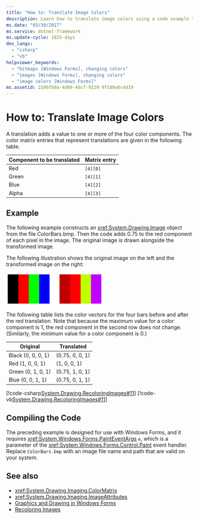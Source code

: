 ```yaml
---
title: "How to: Translate Image Colors"
description: Learn how to translate image colors using a code example that constructs a System.Drawing.Image object from an image file and adds a value to the red component.
ms.date: "03/30/2017"
ms.service: dotnet-framework
ms.update-cycle: 1825-days
dev_langs:
  - "csharp"
  - "vb"
helpviewer_keywords:
  - "bitmaps [Windows Forms], changing colors"
  - "images [Windows Forms], changing colors"
  - "image colors [Windows Forms]"
ms.assetid: 2106fb9a-4d60-4dcf-9220-9f189a6c4d19
---
```

# How to: Translate Image Colors

A translation adds a value to one or more of the four color components. The color matrix entries that represent translations are given in the following table.

|Component to be translated|Matrix entry|
|--------------------------------|------------------|
|Red|`[4][0]`|
|Green|`[4][1]`|
|Blue|`[4][2]`|
|Alpha|`[4][3]`|

## Example

The following example constructs an <xref:System.Drawing.Image> object from the file ColorBars.bmp. Then the code adds 0.75 to the red component of each pixel in the image. The original image is drawn alongside the transformed image.

The following illustration shows the original image on the left and the transformed image on the right:

![Screenshot of the original and transformed image.](./media/how-to-translate-image-colors/original-image-translate-colors.png)

The following table lists the color vectors for the four bars before and after the red translation. Note that because the maximum value for a color component is 1, the red component in the second row does not change. (Similarly, the minimum value for a color component is 0.)

|Original|Translated|
|--------------|----------------|
|Black (0, 0, 0, 1)|(0.75, 0, 0, 1)|
|Red (1, 0, 0, 1)|(1, 0, 0, 1)|
|Green (0, 1, 0, 1)|(0.75, 1, 0, 1)|
|Blue (0, 0, 1, 1)|(0.75, 0, 1, 1)|

[!code-csharp[System.Drawing.RecoloringImages#11](~/samples/snippets/csharp/VS_Snippets_Winforms/System.Drawing.RecoloringImages/CS/Class1.cs#11)]
[!code-vb[System.Drawing.RecoloringImages#11](~/samples/snippets/visualbasic/VS_Snippets_Winforms/System.Drawing.RecoloringImages/VB/Class1.vb#11)]

## Compiling the Code

The preceding example is designed for use with Windows Forms, and it requires <xref:System.Windows.Forms.PaintEventArgs> `e`, which is a parameter of the <xref:System.Windows.Forms.Control.Paint> event handler. Replace `ColorBars.bmp` with an image file name and path that are valid on your system.

## See also

- <xref:System.Drawing.Imaging.ColorMatrix>
- <xref:System.Drawing.Imaging.ImageAttributes>
- [Graphics and Drawing in Windows Forms](graphics-and-drawing-in-windows-forms.md)
- [Recoloring Images](recoloring-images.md)
